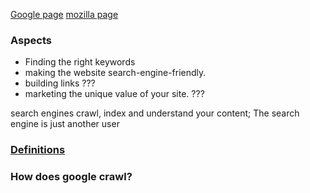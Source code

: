 [Google page](https://developers.google.com/search/docs/beginner/seo-starter-guide)
[mozilla page](https://moz.com/beginners-guide-to-seo)

### Aspects
- Finding the right keywords
- making the website search-engine-friendly.
- building links ???
- marketing the unique value of your site. ???


search engines crawl, index and understand your content; The search engine is just another user

### [Definitions](https://developers.google.com/search/docs/beginner/seo-starter-guide#glossary)

### How does google crawl?
